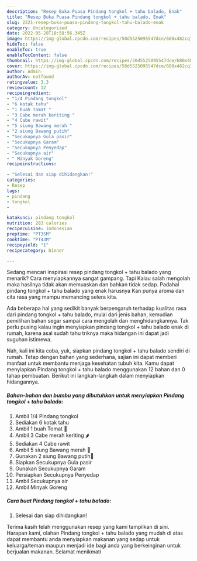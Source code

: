 ```yaml
---
description: "Resep Buka Puasa Pindang tongkol + tahu balado, Enak"
title: "Resep Buka Puasa Pindang tongkol + tahu balado, Enak"
slug: 2221-resep-buka-puasa-pindang-tongkol-tahu-balado-enak
category: Uncategorized
date: 2022-05-28T10:58:56.345Z
image: https://img-global.cpcdn.com/recipes/50d5525095547dce/680x482cq70/pindang-tongkol-tahu-balado-foto-resep-utama.jpg
hideToc: false
enableToc: true
enableTocContent: false
thumbnail: https://img-global.cpcdn.com/recipes/50d5525095547dce/680x482cq70/pindang-tongkol-tahu-balado-foto-resep-utama.jpg
cover: https://img-global.cpcdn.com/recipes/50d5525095547dce/680x482cq70/pindang-tongkol-tahu-balado-foto-resep-utama.jpg
author: Admin
authorAv: notfound
ratingvalue: 3.3
reviewcount: 12
recipeingredient:
- "1/4 Pindang tongkol"
- "6 kotak tahu"
- "1 buah Tomat "
- "3 Cabe merah keriting "
- "4 Cabe rawit"
- "5 siung Bawang merah "
- "2 siung Bawang putih"
- "Secukupnya Gula pasir"
- "Secukupnya Garam"
- "Secukupnya Penyedap"
- "Secukupnya air"
- " Minyak Goreng"
recipeinstructions:

- "Selesai dan siap dihidangkan!"
categories:
- Resep
tags:
- pindang
- tongkol
- 

katakunci: pindang tongkol  
nutrition: 283 calories
recipecuisine: Indonesian
preptime: "PT35M"
cooktime: "PT43M"
recipeyield: "1"
recipecategory: Dinner

---
```



Sedang mencari inspirasi resep pindang tongkol + tahu balado yang menarik? Cara menyiapkannya sangat gampang. Tapi Kalau salah mengolah maka hasilnya tidak akan memuaskan dan bahkan tidak sedap. Padahal pindang tongkol + tahu balado yang enak harusnya Kan punya aroma dan cita rasa yang mampu memancing selera kita.




Ada beberapa hal yang sedikit banyak berpengaruh terhadap kualitas rasa dari pindang tongkol + tahu balado, mulai dari jenis bahan, kemudian pemilihan bahan segar sampai cara mengolah dan menghidangkannya. Tak perlu pusing kalau ingin menyiapkan pindang tongkol + tahu balado enak di rumah, karena asal sudah tahu triknya maka hidangan ini dapat jadi suguhan istimewa.


Nah, kali ini kita coba, yuk, siapkan pindang tongkol + tahu balado sendiri di rumah. Tetap dengan bahan yang sederhana, sajian ini dapat memberi manfaat untuk membantu menjaga kesehatan tubuh kita. Kamu dapat menyiapkan Pindang tongkol + tahu balado menggunakan 12 bahan dan 0 tahap pembuatan. Berikut ini langkah-langkah dalam menyiapkan hidangannya.

<!--inarticleads1-->

##### Bahan-bahan dan bumbu yang dibutuhkan untuk menyiapkan Pindang tongkol + tahu balado:

1. Ambil 1/4 Pindang tongkol
1. Sediakan 6 kotak tahu
1. Ambil 1 buah Tomat 🍅
1. Ambil 3 Cabe merah keriting 🌶️
1. Sediakan 4 Cabe rawit
1. Ambil 5 siung Bawang merah 🌰
1. Gunakan 2 siung Bawang putih🧄
1. Siapkan Secukupnya Gula pasir
1. Gunakan Secukupnya Garam
1. Persiapkan Secukupnya Penyedap
1. Ambil Secukupnya air
1. Ambil  Minyak Goreng




<!--inarticleads2-->

##### Cara buat Pindang tongkol + tahu balado:


1. Selesai dan siap dihidangkan!



Terima kasih telah menggunakan resep yang kami tampilkan di sini. Harapan kami, olahan Pindang tongkol + tahu balado yang mudah di atas dapat membantu anda menyiapkan makanan yang sedap untuk keluarga/teman maupun menjadi ide bagi anda yang berkeinginan untuk berjualan makanan. Selamat menikmati
